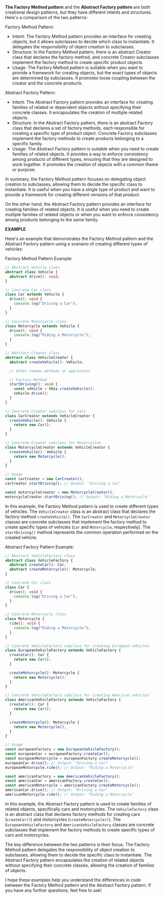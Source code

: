 
**The Factory Method pattern** and the **Abstract Factory pattern** are both creational design patterns, but they have different intents and structures. Here's a comparison of the two patterns:

Factory Method Pattern:
- Intent: The Factory Method pattern provides an interface for creating objects, but it allows subclasses to decide which class to instantiate. It delegates the responsibility of object creation to subclasses.
- Structure: In the Factory Method pattern, there is an abstract Creator class that declares the factory method, and concrete Creator subclasses implement the factory method to create specific product objects.
- Usage: The Factory Method pattern is suitable when you want to provide a framework for creating objects, but the exact types of objects are determined by subclasses. It promotes loose coupling between the creator and the concrete products.

Abstract Factory Pattern:
- Intent: The Abstract Factory pattern provides an interface for creating families of related or dependent objects without specifying their concrete classes. It encapsulates the creation of multiple related objects.
- Structure: In the Abstract Factory pattern, there is an abstract Factory class that declares a set of factory methods, each responsible for creating a specific type of product object. Concrete Factory subclasses implement the factory methods to create products belonging to a specific family.
- Usage: The Abstract Factory pattern is suitable when you need to create families of related objects. It provides a way to enforce consistency among products of different types, ensuring that they are designed to work together. It promotes the creation of objects with a common theme or purpose.

In summary, the Factory Method pattern focuses on delegating object creation to subclasses, allowing them to decide the specific class to instantiate. It is useful when you have a single type of product and want to provide a framework for creating different versions of that product.

On the other hand, the Abstract Factory pattern provides an interface for creating families of related objects. It is useful when you need to create multiple families of related objects or when you want to enforce consistency among products belonging to the same family.

**EXAMPLE**

Here's an example that demonstrates the Factory Method pattern and the Abstract Factory pattern using a scenario of creating different types of vehicles:

Factory Method Pattern Example:
```typescript
// Abstract Vehicle class
abstract class Vehicle {
  abstract drive(): void;
}

// Concrete Car class
class Car extends Vehicle {
  drive(): void {
    console.log("Driving a Car");
  }
}

// Concrete Motorcycle class
class Motorcycle extends Vehicle {
  drive(): void {
    console.log("Riding a Motorcycle");
  }
}

// Abstract Creator class
abstract class VehicleCreator {
  abstract createVehicle(): Vehicle;

  // Other common methods or operations

  // Factory Method
  startDriving(): void {
    const vehicle = this.createVehicle();
    vehicle.drive();
  }
}

// Concrete Creator subclass for Cars
class CarCreator extends VehicleCreator {
  createVehicle(): Vehicle {
    return new Car();
  }
}

// Concrete Creator subclass for Motorcycles
class MotorcycleCreator extends VehicleCreator {
  createVehicle(): Vehicle {
    return new Motorcycle();
  }
}

// Usage
const carCreator = new CarCreator();
carCreator.startDriving(); // Output: "Driving a Car"

const motorcycleCreator = new MotorcycleCreator();
motorcycleCreator.startDriving(); // Output: "Riding a Motorcycle"
```

In this example, the Factory Method pattern is used to create different types of vehicles. The `VehicleCreator` class is an abstract class that declares the factory method `createVehicle()`. The `CarCreator` and `MotorcycleCreator` classes are concrete subclasses that implement the factory method to create specific types of vehicles (`Car` and `Motorcycle`, respectively). The `startDriving()` method represents the common operation performed on the created vehicle.

Abstract Factory Pattern Example:
```typescript
// Abstract VehicleFactory class
abstract class VehicleFactory {
  abstract createCar(): Car;
  abstract createMotorcycle(): Motorcycle;
}

// Concrete Car class
class Car {
  drive(): void {
    console.log("Driving a Car");
  }
}

// Concrete Motorcycle class
class Motorcycle {
  ride(): void {
    console.log("Riding a Motorcycle");
  }
}

// Concrete VehicleFactory subclass for creating European vehicles
class EuropeanVehicleFactory extends VehicleFactory {
  createCar(): Car {
    return new Car();
  }

  createMotorcycle(): Motorcycle {
    return new Motorcycle();
  }
}

// Concrete VehicleFactory subclass for creating American vehicles
class AmericanVehicleFactory extends VehicleFactory {
  createCar(): Car {
    return new Car();
  }

  createMotorcycle(): Motorcycle {
    return new Motorcycle();
  }
}

// Usage
const europeanFactory = new EuropeanVehicleFactory();
const europeanCar = europeanFactory.createCar();
const europeanMotorcycle = europeanFactory.createMotorcycle();
europeanCar.drive(); // Output: "Driving a Car"
europeanMotorcycle.ride(); // Output: "Riding a Motorcycle"

const americanFactory = new AmericanVehicleFactory();
const americanCar = americanFactory.createCar();
const americanMotorcycle = americanFactory.createMotorcycle();
americanCar.drive(); // Output: "Driving a Car"
americanMotorcycle.ride(); // Output: "Riding a Motorcycle"
```

In this example, the Abstract Factory pattern is used to create families of related objects, specifically cars and motorcycles. The `VehicleFactory` class is an abstract class that declares factory methods for creating cars (`createCar()`) and motorcycles (`createMotorcycle()`). The `EuropeanVehicleFactory` and `AmericanVehicleFactory` classes are concrete subclasses that implement the factory methods to create specific types of cars and motorcycles.

The key difference between the two patterns is their focus. The Factory Method pattern delegates the responsibility of object creation to subclasses, allowing them to decide the specific class to instantiate. The Abstract Factory pattern encapsulates the creation of related objects without specifying their concrete classes, allowing the creation of families of objects.

I hope these examples help you understand the differences in code between the Factory Method pattern and the Abstract Factory pattern. If you have any further questions, feel free to ask!